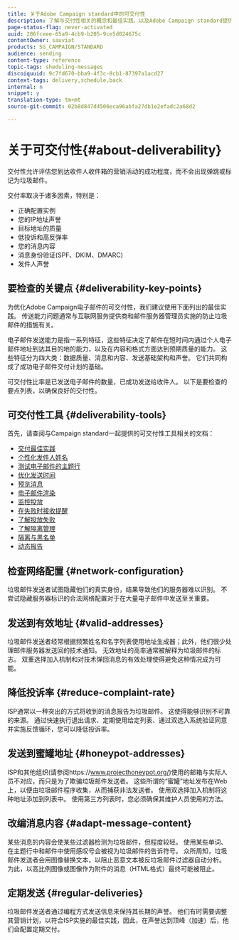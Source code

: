 ```yaml
---
title: 关于Adobe Campaign standard中的可交付性
description: 了解与交付性相关的概念和最佳实践，以及Adobe Campaign standard提供的工具，以优化发送您的交付。
page-status-flag: never-activated
uuid: 286fceee-65a9-4cb9-b205-9ce5d024675c
contentOwner: sauviat
products: SG_CAMPAIGN/STANDARD
audience: sending
content-type: reference
topic-tags: sheduling-messages
discoiquuid: 9c7fd670-bba9-4f3c-8cb1-87397a1acd27
context-tags: delivery,schedule,back
internal: n
snippet: y
translation-type: tm+mt
source-git-commit: 02b8d847d4506eca96abfa27db1e2efadc2a68d2

---
```



# 关于可交付性{#about-deliverability}

交付性允许评估您到达收件人收件箱的营销活动的成功程度，而不会出现弹跳或标记为垃圾邮件。

交付率取决于诸多因素，特别是：

* 正确配置实例
* 您的IP地址声誉
* 目标地址的质量
* 低投诉和高反弹率
* 您的消息内容
* 消息身份验证(SPF、DKIM、DMARC)
* 发件人声誉

## 要检查的关键点 {#deliverability-key-points}

为优化Adobe Campaign电子邮件的可交付性，我们建议使用下面列出的最佳实践。 传送能力问题通常与互联网服务提供商和邮件服务器管理员实施的防止垃圾邮件的措施有关。

电子邮件发送能力是指一系列特征，这些特征决定了邮件在短时间内通过个人电子邮件地址到达其目的地的能力，以及在内容和格式方面达到预期质量的能力。 这些特征分为四大类：数据质量、消息和内容、发送基础架构和声誉。 它们共同构成了成功电子邮件交付计划的基础。

可交付性比率是已发送电子邮件的数量，已成功发送给收件人。
以下是要检查的要点列表，以确保良好的交付性。

## 可交付性工具 {#deliverability-tools}

首先，请查阅与Campaign standard一起提供的可交付性工具相关的文档：
* [交付最佳实践](https://helpx.adobe.com/campaign/kb/delivery-best-practices.html)
* [个性化发件人姓名](../../designing/using/personalization.md#personalizing-the-sender)
* [测试电子邮件的主题行](../../sending/using/testing-subject-line-email.md)
* [优化发送时间](../../sending/using/optimizing-the-sending-time.md)
* [预览消息](../../sending/using/previewing-messages.md)
* [电子邮件渲染](../../sending/using/email-rendering.md)
* [监控投放](../../sending/using/monitoring-a-delivery.md)
* [在失败时接收提醒](../../sending/using/receiving-alerts-when-failures-happen.md)
* [了解投放失败](../../sending/using/understanding-delivery-failures.md)
* [了解隔离管理](../../sending/using/understanding-quarantine-management.md)
* [隔离与黑名单](../../sending/using/understanding-quarantine-management.md#quarantine-vs-blacklisting)
* [动态报告](../../reporting/using/about-dynamic-reports.md)

## 检查网络配置 {#network-configuration}

垃圾邮件发送者试图隐藏他们的真实身份，结果导致他们的服务器难以识别。 不尝试隐藏服务器标识的合法网络配置对于在大量电子邮件中发送至关重要。

## 发送到有效地址 {#valid-addresses}

垃圾邮件发送者经常根据频繁姓名和名字列表使用地址生成器；此外，他们很少处理邮件服务器发送回的技术通知。 无效地址的高率通常被解释为垃圾邮件的标志。 双重选择加入机制和对技术弹回消息的有效处理使得避免这种情况成为可能。

## 降低投诉率 {#reduce-complaint-rate}

ISP通常以一种突出的方式将收到的消息报告为垃圾邮件。 这使得能够识别不可靠的来源。 通过快速执行退出请求、定期使用给定列表、通过双选入系统验证同意并实施反馈循环，您可以降低投诉率。

## 发送到蜜罐地址 {#honeypot-addresses}

ISP和其他组织(请参阅https://www.projecthoneypot.org/)使用的邮箱与实际人员不对应，而只是为了欺骗垃圾邮件发送者。 这些所谓的“蜜罐”地址发布在Web上，以便由垃圾邮件程序收集，从而捕获非法发送者。 使用双选择加入机制将这种地址添加到列表中。 使用第三方列表时，您必须确保其维护人员使用的方法。

## 改编消息内容 {#adapt-message-content}

某些消息的内容会使某些过滤器检测为垃圾邮件，但程度较轻。 使用某些单词、在主题行中和邮件中使用感叹号会被视为垃圾邮件的告诉符号。 众所周知，垃圾邮件发送者会用图像替换文本，以阻止恶意文本被反垃圾邮件过滤器自动分析。 为此，以高比例图像或图像作为附件的消息（HTML格式）最终可能被阻止。

## 定期发送 {#regular-deliveries}

垃圾邮件发送者通过编程方式发送信息来保持其长期的声誉。 他们有时需要调整其营销计划，以符合ISP实施的最佳实践，因此，在声誉达到顶峰（加速）后，他们会配置定期交付。

